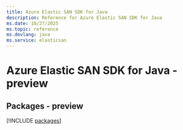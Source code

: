 ```yaml
---
title: Azure Elastic SAN SDK for Java
description: Reference for Azure Elastic SAN SDK for Java
ms.date: 10/27/2025
ms.topic: reference
ms.devlang: java
ms.service: elasticsan
---
```

# Azure Elastic SAN SDK for Java - preview
## Packages - preview
[!INCLUDE [packages](elastic-san-index.md)]